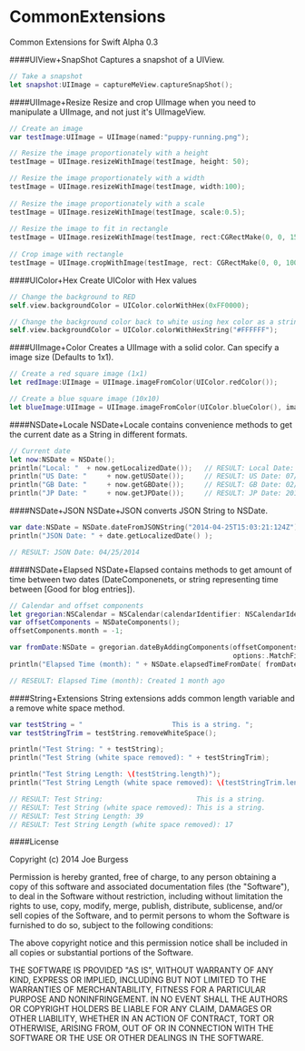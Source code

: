CommonExtensions
================

Common Extensions for Swift Alpha 0.3

####UIView+SnapShot
Captures a snapshot of a UIView.
```swift
// Take a snapshot
let snapshot:UIImage = captureMeView.captureSnapShot();
```

####UIImage+Resize
Resize and crop UIImage when you need to manipulate a UIImage, and not just it's UIImageView.
```swift
// Create an image
var testImage:UIImage = UIImage(named:"puppy-running.png");

// Resize the image proportionately with a height
testImage = UIImage.resizeWithImage(testImage, height: 50);

// Resize the image proportionately with a width
testImage = UIImage.resizeWithImage(testImage, width:100);
        
// Resize the image proportionately with a scale
testImage = UIImage.resizeWithImage(testImage, scale:0.5);
        
// Resize the image to fit in rectangle
testImage = UIImage.resizeWithImage(testImage, rect:CGRectMake(0, 0, 150, 40));
        
// Crop image with rectangle
testImage = UIImage.cropWithImage(testImage, rect: CGRectMake(0, 0, 100, 100));
```

####UIColor+Hex
Create UIColor with Hex values
```swift
// Change the background to RED
self.view.backgroundColor = UIColor.colorWithHex(0xFF0000);

// Change the background color back to white using hex color as a string
self.view.backgroundColor = UIColor.colorWithHexString("#FFFFFF");
```

####UIImage+Color
Creates a UIImage with a solid color. Can specify a image size (Defaults to 1x1).
```swift
// Create a red square image (1x1)
let redImage:UIImage = UIImage.imageFromColor(UIColor.redColor());

// Create a blue square image (10x10)
let blueImage:UIImage = UIImage.imageFromColor(UIColor.blueColor(), imageSize: CGSizeMake(10, 10));
```

####NSDate+Locale
NSDate+Locale contains convenience methods to get the current date as a String in different formats.
```swift
// Current date
let now:NSDate = NSDate();
println("Local: "  + now.getLocalizedDate());   // RESULT: Local Date: 07/02/2014
println("US Date: "     + now.getUSDate());     // RESULT: US Date: 07/02/2014
println("GB Date: "     + now.getGBDate());     // RESULT: GB Date: 02/07/2014
println("JP Date: "     + now.getJPDate());     // RESULT: JP Date: 2014/07/02
```

####NSDate+JSON
NSDate+JSON converts JSON String to NSDate.
```swift
var date:NSDate = NSDate.dateFromJSONString("2014-04-25T15:03:21:124Z");
println("JSON Date: " + date.getLocalizedDate() );

// RESULT: JSON Date: 04/25/2014
```

####NSDate+Elapsed
NSDate+Elapsed contains methods to get amount of time between two dates (DateComponenets, or string representing time between [Good for blog entries]).
```swift
// Calendar and offset components
let gregorian:NSCalendar = NSCalendar(calendarIdentifier: NSCalendarIdentifierGregorian);
var offsetComponents = NSDateComponents();
offsetComponents.month = -1;

var fromDate:NSDate = gregorian.dateByAddingComponents(offsetComponents, toDate:now,
                                                       options:.MatchFirst);
println("Elapsed Time (month): " + NSDate.elapsedTimeFromDate( fromDate, toDate:now ));

// RESEULT: Elapsed Time (month): Created 1 month ago
```

####String+Extensions
String extensions adds common length variable and a remove white space method.
```swift
var testString = "                      This is a string. ";
var testStringTrim = testString.removeWhiteSpace();

println("Test String: " + testString);
println("Test String (white space removed): " + testStringTrim);

println("Test String Length: \(testString.length)");
println("Test String Length (white space removed): \(testStringTrim.length)");

// RESULT: Test String:                       This is a string.  
// RESULT: Test String (white space removed): This is a string.
// RESULT: Test String Length: 39
// RESULT: Test String Length (white space removed): 17
```


####License

Copyright (c) 2014 Joe Burgess

Permission is hereby granted, free of charge, to any person obtaining a copy
of this software and associated documentation files (the "Software"), to deal
in the Software without restriction, including without limitation the rights
to use, copy, modify, merge, publish, distribute, sublicense, and/or sell
copies of the Software, and to permit persons to whom the Software is
furnished to do so, subject to the following conditions:

The above copyright notice and this permission notice shall be included in
all copies or substantial portions of the Software.

THE SOFTWARE IS PROVIDED "AS IS", WITHOUT WARRANTY OF ANY KIND, EXPRESS OR
IMPLIED, INCLUDING BUT NOT LIMITED TO THE WARRANTIES OF MERCHANTABILITY,
FITNESS FOR A PARTICULAR PURPOSE AND NONINFRINGEMENT. IN NO EVENT SHALL THE
AUTHORS OR COPYRIGHT HOLDERS BE LIABLE FOR ANY CLAIM, DAMAGES OR OTHER
LIABILITY, WHETHER IN AN ACTION OF CONTRACT, TORT OR OTHERWISE, ARISING FROM,
OUT OF OR IN CONNECTION WITH THE SOFTWARE OR THE USE OR OTHER DEALINGS IN
THE SOFTWARE.
